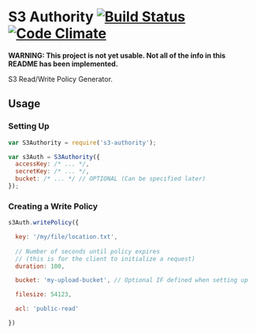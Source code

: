 # S3 Authority [![Build Status](https://travis-ci.org/webcast-io/s3-authority.svg?branch=master)](https://travis-ci.org/webcast-io/s3-authority) [![Code Climate](https://codeclimate.com/github/webcast-io/s3-authority.png)](https://codeclimate.com/github/webcast-io/s3-authority)

**WARNING: This project is not yet usable. Not all of the info in this README has been implemented.**

S3 Read/Write Policy Generator.

## Usage

### Setting Up

```js
var S3Authority = require('s3-authority');

var s3Auth = S3Authority({
  accessKey: /* ... */,
  secretKey: /* ... */,
  bucket: /* ... */ // OPTIONAL (Can be specified later)
});
```

### Creating a Write Policy

```js
s3Auth.writePolicy({

  key: '/my/file/location.txt',
  
  // Number of seconds until policy expires
  // (this is for the client to initialize a request)
  duration: 100,

  bucket: 'my-upload-bucket', // Optional IF defined when setting up

  filesize: 54123,

  acl: 'public-read'

})

